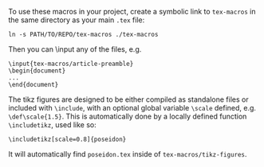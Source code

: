 To use these macros in your project, create a symbolic link to `tex-macros` in the same directory as your main `.tex` file:

```
ln -s PATH/TO/REPO/tex-macros ./tex-macros
```

Then you can \input any of the files, e.g.

```
\input{tex-macros/article-preamble}
\begin{document}
...
\end{document}
```

The tikz figures are designed to be either compiled as standalone files or included with `\include`, with an optional global variable `\scale` defined, e.g. `\def\scale{1.5}`.
This is automatically done by a locally defined function `\includetikz`, used like so:
```
\includetikz[scale=0.8]{poseidon}
```
It will automatically find `poseidon.tex` inside of `tex-macros/tikz-figures`.
